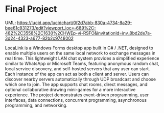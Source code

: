 # Final Project

UML: https://lucid.app/lucidchart/0f2d7abb-830a-4734-8a29-bee61c931273/edit?viewport_loc=-689%2C-482%2C3558%2C1630%2CHWEp-vi-RSFO&invitationId=inv_8bd2de7a-3d24-4323-a677-82b2c9748002

LocaLink is a Windows Forms desktop app built in C# / .NET, designed to enable multiple users on the same local network to exchange messages in real time.
This lightweight LAN chat system provides a simplified experience similar to WhatsApp or Microsoft Teams, featuring anonymous random chat, local service discovery, and self-hosted servers that any user can start.
Each instance of the app can act as both a client and server. Users can discover nearby servers automatically through UDP broadcast and choose which one to join.
The app supports chat rooms, direct messages, and optional collaborative drawing mini-games for a more interactive experience.
The project demonstrates event-driven programming, user interfaces, data connections, concurrent programming, asynchronous programming, and networking.
